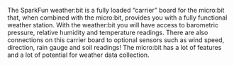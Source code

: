 <!--
---
name: weather:bit
type: sensor
manufacturer: SparkFun
description: Turn the micro:bit into a weather station
pxt: https://github.com/sparkfun/pxt-weather-bit
buy: https://shop.pimoroni.com/products/sparkfun-weather-bit
image: 'sparkfun-weatherbit.jpg'
pin:
  P20:
    mode: I2C
  P19:
    mode: I2C
  P0:
    mode: analog
    name: Soil Moisture
  P1:
    name: Wind Direction
  P2:
    name: Rain Inches
  P8:
    name: Wind Speed
  P12:
    name: Temperature
  P14:
    mode: UART
    name: RX
  P15:
    mode: UART
    name: TX
  P16:
    mode: digital
    name: Soil Moisture Power
i2c:
  '0x59':
    name: Temperature, Pressure, Humidity sensor
    device: BME280
-->
The SparkFun weather:bit is a fully loaded “carrier” board for the micro:bit that, when combined with the micro:bit, provides you with a fully functional weather station. With the weather:bit you will have access to barometric pressure, relative humidity and temperature readings. There are also connections on this carrier board to optional sensors such as wind speed, direction, rain gauge and soil readings! The micro:bit has a lot of features and a lot of potential for weather data collection.